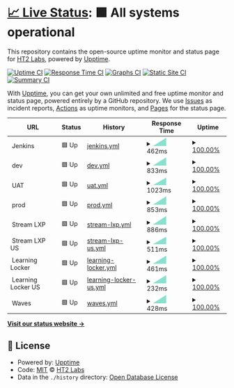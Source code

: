 # [📈 Live Status](https://HT2-Labs.github.io/upptime-status): <!--live status--> **🟩 All systems operational**

This repository contains the open-source uptime monitor and status page for [HT2 Labs](https://ht2labs.com), powered by [Upptime](https://github.com/upptime/upptime).

[![Uptime CI](https://github.com/HT2-Labs/upptime-status/workflows/Uptime%20CI/badge.svg)](https://github.com/HT2-Labs/upptime-status/actions?query=workflow%3A%22Uptime+CI%22)
[![Response Time CI](https://github.com/HT2-Labs/upptime-status/workflows/Response%20Time%20CI/badge.svg)](https://github.com/HT2-Labs/upptime-status/actions?query=workflow%3A%22Response+Time+CI%22)
[![Graphs CI](https://github.com/HT2-Labs/upptime-status/workflows/Graphs%20CI/badge.svg)](https://github.com/HT2-Labs/upptime-status/actions?query=workflow%3A%22Graphs+CI%22)
[![Static Site CI](https://github.com/HT2-Labs/upptime-status/workflows/Static%20Site%20CI/badge.svg)](https://github.com/HT2-Labs/upptime-status/actions?query=workflow%3A%22Static+Site+CI%22)
[![Summary CI](https://github.com/HT2-Labs/upptime-status/workflows/Summary%20CI/badge.svg)](https://github.com/HT2-Labs/upptime-status/actions?query=workflow%3A%22Summary+CI%22)

With [Upptime](https://upptime.js.org), you can get your own unlimited and free uptime monitor and status page, powered entirely by a GitHub repository. We use [Issues](https://github.com/HT2-Labs/upptime-status/issues) as incident reports, [Actions](https://github.com/HT2-Labs/upptime-status/actions) as uptime monitors, and [Pages](https://HT2-Labs.github.io/upptime-status) for the status page.

<!--start: status pages-->
<!-- This summary is generated by Upptime (https://github.com/upptime/upptime) -->
<!-- Do not edit this manually, your changes will be overwritten -->
<!-- prettier-ignore -->
| URL | Status | History | Response Time | Uptime |
| --- | ------ | ------- | ------------- | ------ |
| <img alt="" src="https://favicons.githubusercontent.com/null" height="13"> Jenkins | 🟩 Up | [jenkins.yml](https://github.com/HT2-Labs/upptime-status/commits/HEAD/history/jenkins.yml) | <details><summary><img alt="Response time graph" src="./graphs/jenkins/response-time-week.png" height="20"> 462ms</summary><br><a href="https://HT2-Labs.github.io/upptime-status/history/jenkins"><img alt="Response time 462" src="https://img.shields.io/endpoint?url=https%3A%2F%2Fraw.githubusercontent.com%2FHT2-Labs%2Fupptime-status%2FHEAD%2Fapi%2Fjenkins%2Fresponse-time.json"></a><br><a href="https://HT2-Labs.github.io/upptime-status/history/jenkins"><img alt="24-hour response time 462" src="https://img.shields.io/endpoint?url=https%3A%2F%2Fraw.githubusercontent.com%2FHT2-Labs%2Fupptime-status%2FHEAD%2Fapi%2Fjenkins%2Fresponse-time-day.json"></a><br><a href="https://HT2-Labs.github.io/upptime-status/history/jenkins"><img alt="7-day response time 462" src="https://img.shields.io/endpoint?url=https%3A%2F%2Fraw.githubusercontent.com%2FHT2-Labs%2Fupptime-status%2FHEAD%2Fapi%2Fjenkins%2Fresponse-time-week.json"></a><br><a href="https://HT2-Labs.github.io/upptime-status/history/jenkins"><img alt="30-day response time 462" src="https://img.shields.io/endpoint?url=https%3A%2F%2Fraw.githubusercontent.com%2FHT2-Labs%2Fupptime-status%2FHEAD%2Fapi%2Fjenkins%2Fresponse-time-month.json"></a><br><a href="https://HT2-Labs.github.io/upptime-status/history/jenkins"><img alt="1-year response time 462" src="https://img.shields.io/endpoint?url=https%3A%2F%2Fraw.githubusercontent.com%2FHT2-Labs%2Fupptime-status%2FHEAD%2Fapi%2Fjenkins%2Fresponse-time-year.json"></a></details> | <details><summary><a href="https://HT2-Labs.github.io/upptime-status/history/jenkins">100.00%</a></summary><a href="https://HT2-Labs.github.io/upptime-status/history/jenkins"><img alt="All-time uptime 100.00%" src="https://img.shields.io/endpoint?url=https%3A%2F%2Fraw.githubusercontent.com%2FHT2-Labs%2Fupptime-status%2FHEAD%2Fapi%2Fjenkins%2Fuptime.json"></a><br><a href="https://HT2-Labs.github.io/upptime-status/history/jenkins"><img alt="24-hour uptime 100.00%" src="https://img.shields.io/endpoint?url=https%3A%2F%2Fraw.githubusercontent.com%2FHT2-Labs%2Fupptime-status%2FHEAD%2Fapi%2Fjenkins%2Fuptime-day.json"></a><br><a href="https://HT2-Labs.github.io/upptime-status/history/jenkins"><img alt="7-day uptime 100.00%" src="https://img.shields.io/endpoint?url=https%3A%2F%2Fraw.githubusercontent.com%2FHT2-Labs%2Fupptime-status%2FHEAD%2Fapi%2Fjenkins%2Fuptime-week.json"></a><br><a href="https://HT2-Labs.github.io/upptime-status/history/jenkins"><img alt="30-day uptime 100.00%" src="https://img.shields.io/endpoint?url=https%3A%2F%2Fraw.githubusercontent.com%2FHT2-Labs%2Fupptime-status%2FHEAD%2Fapi%2Fjenkins%2Fuptime-month.json"></a><br><a href="https://HT2-Labs.github.io/upptime-status/history/jenkins"><img alt="1-year uptime 100.00%" src="https://img.shields.io/endpoint?url=https%3A%2F%2Fraw.githubusercontent.com%2FHT2-Labs%2Fupptime-status%2FHEAD%2Fapi%2Fjenkins%2Fuptime-year.json"></a></details>
| <img alt="" src="https://favicons.githubusercontent.com/null" height="13"> dev | 🟩 Up | [dev.yml](https://github.com/HT2-Labs/upptime-status/commits/HEAD/history/dev.yml) | <details><summary><img alt="Response time graph" src="./graphs/dev/response-time-week.png" height="20"> 833ms</summary><br><a href="https://HT2-Labs.github.io/upptime-status/history/dev"><img alt="Response time 833" src="https://img.shields.io/endpoint?url=https%3A%2F%2Fraw.githubusercontent.com%2FHT2-Labs%2Fupptime-status%2FHEAD%2Fapi%2Fdev%2Fresponse-time.json"></a><br><a href="https://HT2-Labs.github.io/upptime-status/history/dev"><img alt="24-hour response time 833" src="https://img.shields.io/endpoint?url=https%3A%2F%2Fraw.githubusercontent.com%2FHT2-Labs%2Fupptime-status%2FHEAD%2Fapi%2Fdev%2Fresponse-time-day.json"></a><br><a href="https://HT2-Labs.github.io/upptime-status/history/dev"><img alt="7-day response time 833" src="https://img.shields.io/endpoint?url=https%3A%2F%2Fraw.githubusercontent.com%2FHT2-Labs%2Fupptime-status%2FHEAD%2Fapi%2Fdev%2Fresponse-time-week.json"></a><br><a href="https://HT2-Labs.github.io/upptime-status/history/dev"><img alt="30-day response time 833" src="https://img.shields.io/endpoint?url=https%3A%2F%2Fraw.githubusercontent.com%2FHT2-Labs%2Fupptime-status%2FHEAD%2Fapi%2Fdev%2Fresponse-time-month.json"></a><br><a href="https://HT2-Labs.github.io/upptime-status/history/dev"><img alt="1-year response time 833" src="https://img.shields.io/endpoint?url=https%3A%2F%2Fraw.githubusercontent.com%2FHT2-Labs%2Fupptime-status%2FHEAD%2Fapi%2Fdev%2Fresponse-time-year.json"></a></details> | <details><summary><a href="https://HT2-Labs.github.io/upptime-status/history/dev">100.00%</a></summary><a href="https://HT2-Labs.github.io/upptime-status/history/dev"><img alt="All-time uptime 100.00%" src="https://img.shields.io/endpoint?url=https%3A%2F%2Fraw.githubusercontent.com%2FHT2-Labs%2Fupptime-status%2FHEAD%2Fapi%2Fdev%2Fuptime.json"></a><br><a href="https://HT2-Labs.github.io/upptime-status/history/dev"><img alt="24-hour uptime 100.00%" src="https://img.shields.io/endpoint?url=https%3A%2F%2Fraw.githubusercontent.com%2FHT2-Labs%2Fupptime-status%2FHEAD%2Fapi%2Fdev%2Fuptime-day.json"></a><br><a href="https://HT2-Labs.github.io/upptime-status/history/dev"><img alt="7-day uptime 100.00%" src="https://img.shields.io/endpoint?url=https%3A%2F%2Fraw.githubusercontent.com%2FHT2-Labs%2Fupptime-status%2FHEAD%2Fapi%2Fdev%2Fuptime-week.json"></a><br><a href="https://HT2-Labs.github.io/upptime-status/history/dev"><img alt="30-day uptime 100.00%" src="https://img.shields.io/endpoint?url=https%3A%2F%2Fraw.githubusercontent.com%2FHT2-Labs%2Fupptime-status%2FHEAD%2Fapi%2Fdev%2Fuptime-month.json"></a><br><a href="https://HT2-Labs.github.io/upptime-status/history/dev"><img alt="1-year uptime 100.00%" src="https://img.shields.io/endpoint?url=https%3A%2F%2Fraw.githubusercontent.com%2FHT2-Labs%2Fupptime-status%2FHEAD%2Fapi%2Fdev%2Fuptime-year.json"></a></details>
| <img alt="" src="https://favicons.githubusercontent.com/null" height="13"> UAT | 🟩 Up | [uat.yml](https://github.com/HT2-Labs/upptime-status/commits/HEAD/history/uat.yml) | <details><summary><img alt="Response time graph" src="./graphs/uat/response-time-week.png" height="20"> 1023ms</summary><br><a href="https://HT2-Labs.github.io/upptime-status/history/uat"><img alt="Response time 1023" src="https://img.shields.io/endpoint?url=https%3A%2F%2Fraw.githubusercontent.com%2FHT2-Labs%2Fupptime-status%2FHEAD%2Fapi%2Fuat%2Fresponse-time.json"></a><br><a href="https://HT2-Labs.github.io/upptime-status/history/uat"><img alt="24-hour response time 1023" src="https://img.shields.io/endpoint?url=https%3A%2F%2Fraw.githubusercontent.com%2FHT2-Labs%2Fupptime-status%2FHEAD%2Fapi%2Fuat%2Fresponse-time-day.json"></a><br><a href="https://HT2-Labs.github.io/upptime-status/history/uat"><img alt="7-day response time 1023" src="https://img.shields.io/endpoint?url=https%3A%2F%2Fraw.githubusercontent.com%2FHT2-Labs%2Fupptime-status%2FHEAD%2Fapi%2Fuat%2Fresponse-time-week.json"></a><br><a href="https://HT2-Labs.github.io/upptime-status/history/uat"><img alt="30-day response time 1023" src="https://img.shields.io/endpoint?url=https%3A%2F%2Fraw.githubusercontent.com%2FHT2-Labs%2Fupptime-status%2FHEAD%2Fapi%2Fuat%2Fresponse-time-month.json"></a><br><a href="https://HT2-Labs.github.io/upptime-status/history/uat"><img alt="1-year response time 1023" src="https://img.shields.io/endpoint?url=https%3A%2F%2Fraw.githubusercontent.com%2FHT2-Labs%2Fupptime-status%2FHEAD%2Fapi%2Fuat%2Fresponse-time-year.json"></a></details> | <details><summary><a href="https://HT2-Labs.github.io/upptime-status/history/uat">100.00%</a></summary><a href="https://HT2-Labs.github.io/upptime-status/history/uat"><img alt="All-time uptime 100.00%" src="https://img.shields.io/endpoint?url=https%3A%2F%2Fraw.githubusercontent.com%2FHT2-Labs%2Fupptime-status%2FHEAD%2Fapi%2Fuat%2Fuptime.json"></a><br><a href="https://HT2-Labs.github.io/upptime-status/history/uat"><img alt="24-hour uptime 100.00%" src="https://img.shields.io/endpoint?url=https%3A%2F%2Fraw.githubusercontent.com%2FHT2-Labs%2Fupptime-status%2FHEAD%2Fapi%2Fuat%2Fuptime-day.json"></a><br><a href="https://HT2-Labs.github.io/upptime-status/history/uat"><img alt="7-day uptime 100.00%" src="https://img.shields.io/endpoint?url=https%3A%2F%2Fraw.githubusercontent.com%2FHT2-Labs%2Fupptime-status%2FHEAD%2Fapi%2Fuat%2Fuptime-week.json"></a><br><a href="https://HT2-Labs.github.io/upptime-status/history/uat"><img alt="30-day uptime 100.00%" src="https://img.shields.io/endpoint?url=https%3A%2F%2Fraw.githubusercontent.com%2FHT2-Labs%2Fupptime-status%2FHEAD%2Fapi%2Fuat%2Fuptime-month.json"></a><br><a href="https://HT2-Labs.github.io/upptime-status/history/uat"><img alt="1-year uptime 100.00%" src="https://img.shields.io/endpoint?url=https%3A%2F%2Fraw.githubusercontent.com%2FHT2-Labs%2Fupptime-status%2FHEAD%2Fapi%2Fuat%2Fuptime-year.json"></a></details>
| <img alt="" src="https://favicons.githubusercontent.com/null" height="13"> prod | 🟩 Up | [prod.yml](https://github.com/HT2-Labs/upptime-status/commits/HEAD/history/prod.yml) | <details><summary><img alt="Response time graph" src="./graphs/prod/response-time-week.png" height="20"> 853ms</summary><br><a href="https://HT2-Labs.github.io/upptime-status/history/prod"><img alt="Response time 853" src="https://img.shields.io/endpoint?url=https%3A%2F%2Fraw.githubusercontent.com%2FHT2-Labs%2Fupptime-status%2FHEAD%2Fapi%2Fprod%2Fresponse-time.json"></a><br><a href="https://HT2-Labs.github.io/upptime-status/history/prod"><img alt="24-hour response time 853" src="https://img.shields.io/endpoint?url=https%3A%2F%2Fraw.githubusercontent.com%2FHT2-Labs%2Fupptime-status%2FHEAD%2Fapi%2Fprod%2Fresponse-time-day.json"></a><br><a href="https://HT2-Labs.github.io/upptime-status/history/prod"><img alt="7-day response time 853" src="https://img.shields.io/endpoint?url=https%3A%2F%2Fraw.githubusercontent.com%2FHT2-Labs%2Fupptime-status%2FHEAD%2Fapi%2Fprod%2Fresponse-time-week.json"></a><br><a href="https://HT2-Labs.github.io/upptime-status/history/prod"><img alt="30-day response time 853" src="https://img.shields.io/endpoint?url=https%3A%2F%2Fraw.githubusercontent.com%2FHT2-Labs%2Fupptime-status%2FHEAD%2Fapi%2Fprod%2Fresponse-time-month.json"></a><br><a href="https://HT2-Labs.github.io/upptime-status/history/prod"><img alt="1-year response time 853" src="https://img.shields.io/endpoint?url=https%3A%2F%2Fraw.githubusercontent.com%2FHT2-Labs%2Fupptime-status%2FHEAD%2Fapi%2Fprod%2Fresponse-time-year.json"></a></details> | <details><summary><a href="https://HT2-Labs.github.io/upptime-status/history/prod">100.00%</a></summary><a href="https://HT2-Labs.github.io/upptime-status/history/prod"><img alt="All-time uptime 100.00%" src="https://img.shields.io/endpoint?url=https%3A%2F%2Fraw.githubusercontent.com%2FHT2-Labs%2Fupptime-status%2FHEAD%2Fapi%2Fprod%2Fuptime.json"></a><br><a href="https://HT2-Labs.github.io/upptime-status/history/prod"><img alt="24-hour uptime 100.00%" src="https://img.shields.io/endpoint?url=https%3A%2F%2Fraw.githubusercontent.com%2FHT2-Labs%2Fupptime-status%2FHEAD%2Fapi%2Fprod%2Fuptime-day.json"></a><br><a href="https://HT2-Labs.github.io/upptime-status/history/prod"><img alt="7-day uptime 100.00%" src="https://img.shields.io/endpoint?url=https%3A%2F%2Fraw.githubusercontent.com%2FHT2-Labs%2Fupptime-status%2FHEAD%2Fapi%2Fprod%2Fuptime-week.json"></a><br><a href="https://HT2-Labs.github.io/upptime-status/history/prod"><img alt="30-day uptime 100.00%" src="https://img.shields.io/endpoint?url=https%3A%2F%2Fraw.githubusercontent.com%2FHT2-Labs%2Fupptime-status%2FHEAD%2Fapi%2Fprod%2Fuptime-month.json"></a><br><a href="https://HT2-Labs.github.io/upptime-status/history/prod"><img alt="1-year uptime 100.00%" src="https://img.shields.io/endpoint?url=https%3A%2F%2Fraw.githubusercontent.com%2FHT2-Labs%2Fupptime-status%2FHEAD%2Fapi%2Fprod%2Fuptime-year.json"></a></details>
| <img alt="" src="https://favicons.githubusercontent.com/null" height="13"> Stream LXP | 🟩 Up | [stream-lxp.yml](https://github.com/HT2-Labs/upptime-status/commits/HEAD/history/stream-lxp.yml) | <details><summary><img alt="Response time graph" src="./graphs/stream-lxp/response-time-week.png" height="20"> 886ms</summary><br><a href="https://HT2-Labs.github.io/upptime-status/history/stream-lxp"><img alt="Response time 886" src="https://img.shields.io/endpoint?url=https%3A%2F%2Fraw.githubusercontent.com%2FHT2-Labs%2Fupptime-status%2FHEAD%2Fapi%2Fstream-lxp%2Fresponse-time.json"></a><br><a href="https://HT2-Labs.github.io/upptime-status/history/stream-lxp"><img alt="24-hour response time 886" src="https://img.shields.io/endpoint?url=https%3A%2F%2Fraw.githubusercontent.com%2FHT2-Labs%2Fupptime-status%2FHEAD%2Fapi%2Fstream-lxp%2Fresponse-time-day.json"></a><br><a href="https://HT2-Labs.github.io/upptime-status/history/stream-lxp"><img alt="7-day response time 886" src="https://img.shields.io/endpoint?url=https%3A%2F%2Fraw.githubusercontent.com%2FHT2-Labs%2Fupptime-status%2FHEAD%2Fapi%2Fstream-lxp%2Fresponse-time-week.json"></a><br><a href="https://HT2-Labs.github.io/upptime-status/history/stream-lxp"><img alt="30-day response time 886" src="https://img.shields.io/endpoint?url=https%3A%2F%2Fraw.githubusercontent.com%2FHT2-Labs%2Fupptime-status%2FHEAD%2Fapi%2Fstream-lxp%2Fresponse-time-month.json"></a><br><a href="https://HT2-Labs.github.io/upptime-status/history/stream-lxp"><img alt="1-year response time 886" src="https://img.shields.io/endpoint?url=https%3A%2F%2Fraw.githubusercontent.com%2FHT2-Labs%2Fupptime-status%2FHEAD%2Fapi%2Fstream-lxp%2Fresponse-time-year.json"></a></details> | <details><summary><a href="https://HT2-Labs.github.io/upptime-status/history/stream-lxp">100.00%</a></summary><a href="https://HT2-Labs.github.io/upptime-status/history/stream-lxp"><img alt="All-time uptime 100.00%" src="https://img.shields.io/endpoint?url=https%3A%2F%2Fraw.githubusercontent.com%2FHT2-Labs%2Fupptime-status%2FHEAD%2Fapi%2Fstream-lxp%2Fuptime.json"></a><br><a href="https://HT2-Labs.github.io/upptime-status/history/stream-lxp"><img alt="24-hour uptime 100.00%" src="https://img.shields.io/endpoint?url=https%3A%2F%2Fraw.githubusercontent.com%2FHT2-Labs%2Fupptime-status%2FHEAD%2Fapi%2Fstream-lxp%2Fuptime-day.json"></a><br><a href="https://HT2-Labs.github.io/upptime-status/history/stream-lxp"><img alt="7-day uptime 100.00%" src="https://img.shields.io/endpoint?url=https%3A%2F%2Fraw.githubusercontent.com%2FHT2-Labs%2Fupptime-status%2FHEAD%2Fapi%2Fstream-lxp%2Fuptime-week.json"></a><br><a href="https://HT2-Labs.github.io/upptime-status/history/stream-lxp"><img alt="30-day uptime 100.00%" src="https://img.shields.io/endpoint?url=https%3A%2F%2Fraw.githubusercontent.com%2FHT2-Labs%2Fupptime-status%2FHEAD%2Fapi%2Fstream-lxp%2Fuptime-month.json"></a><br><a href="https://HT2-Labs.github.io/upptime-status/history/stream-lxp"><img alt="1-year uptime 100.00%" src="https://img.shields.io/endpoint?url=https%3A%2F%2Fraw.githubusercontent.com%2FHT2-Labs%2Fupptime-status%2FHEAD%2Fapi%2Fstream-lxp%2Fuptime-year.json"></a></details>
| <img alt="" src="https://favicons.githubusercontent.com/null" height="13"> Stream LXP US | 🟩 Up | [stream-lxp-us.yml](https://github.com/HT2-Labs/upptime-status/commits/HEAD/history/stream-lxp-us.yml) | <details><summary><img alt="Response time graph" src="./graphs/stream-lxp-us/response-time-week.png" height="20"> 511ms</summary><br><a href="https://HT2-Labs.github.io/upptime-status/history/stream-lxp-us"><img alt="Response time 511" src="https://img.shields.io/endpoint?url=https%3A%2F%2Fraw.githubusercontent.com%2FHT2-Labs%2Fupptime-status%2FHEAD%2Fapi%2Fstream-lxp-us%2Fresponse-time.json"></a><br><a href="https://HT2-Labs.github.io/upptime-status/history/stream-lxp-us"><img alt="24-hour response time 511" src="https://img.shields.io/endpoint?url=https%3A%2F%2Fraw.githubusercontent.com%2FHT2-Labs%2Fupptime-status%2FHEAD%2Fapi%2Fstream-lxp-us%2Fresponse-time-day.json"></a><br><a href="https://HT2-Labs.github.io/upptime-status/history/stream-lxp-us"><img alt="7-day response time 511" src="https://img.shields.io/endpoint?url=https%3A%2F%2Fraw.githubusercontent.com%2FHT2-Labs%2Fupptime-status%2FHEAD%2Fapi%2Fstream-lxp-us%2Fresponse-time-week.json"></a><br><a href="https://HT2-Labs.github.io/upptime-status/history/stream-lxp-us"><img alt="30-day response time 511" src="https://img.shields.io/endpoint?url=https%3A%2F%2Fraw.githubusercontent.com%2FHT2-Labs%2Fupptime-status%2FHEAD%2Fapi%2Fstream-lxp-us%2Fresponse-time-month.json"></a><br><a href="https://HT2-Labs.github.io/upptime-status/history/stream-lxp-us"><img alt="1-year response time 511" src="https://img.shields.io/endpoint?url=https%3A%2F%2Fraw.githubusercontent.com%2FHT2-Labs%2Fupptime-status%2FHEAD%2Fapi%2Fstream-lxp-us%2Fresponse-time-year.json"></a></details> | <details><summary><a href="https://HT2-Labs.github.io/upptime-status/history/stream-lxp-us">100.00%</a></summary><a href="https://HT2-Labs.github.io/upptime-status/history/stream-lxp-us"><img alt="All-time uptime 100.00%" src="https://img.shields.io/endpoint?url=https%3A%2F%2Fraw.githubusercontent.com%2FHT2-Labs%2Fupptime-status%2FHEAD%2Fapi%2Fstream-lxp-us%2Fuptime.json"></a><br><a href="https://HT2-Labs.github.io/upptime-status/history/stream-lxp-us"><img alt="24-hour uptime 100.00%" src="https://img.shields.io/endpoint?url=https%3A%2F%2Fraw.githubusercontent.com%2FHT2-Labs%2Fupptime-status%2FHEAD%2Fapi%2Fstream-lxp-us%2Fuptime-day.json"></a><br><a href="https://HT2-Labs.github.io/upptime-status/history/stream-lxp-us"><img alt="7-day uptime 100.00%" src="https://img.shields.io/endpoint?url=https%3A%2F%2Fraw.githubusercontent.com%2FHT2-Labs%2Fupptime-status%2FHEAD%2Fapi%2Fstream-lxp-us%2Fuptime-week.json"></a><br><a href="https://HT2-Labs.github.io/upptime-status/history/stream-lxp-us"><img alt="30-day uptime 100.00%" src="https://img.shields.io/endpoint?url=https%3A%2F%2Fraw.githubusercontent.com%2FHT2-Labs%2Fupptime-status%2FHEAD%2Fapi%2Fstream-lxp-us%2Fuptime-month.json"></a><br><a href="https://HT2-Labs.github.io/upptime-status/history/stream-lxp-us"><img alt="1-year uptime 100.00%" src="https://img.shields.io/endpoint?url=https%3A%2F%2Fraw.githubusercontent.com%2FHT2-Labs%2Fupptime-status%2FHEAD%2Fapi%2Fstream-lxp-us%2Fuptime-year.json"></a></details>
| <img alt="" src="https://favicons.githubusercontent.com/null" height="13"> Learning Locker | 🟩 Up | [learning-locker.yml](https://github.com/HT2-Labs/upptime-status/commits/HEAD/history/learning-locker.yml) | <details><summary><img alt="Response time graph" src="./graphs/learning-locker/response-time-week.png" height="20"> 461ms</summary><br><a href="https://HT2-Labs.github.io/upptime-status/history/learning-locker"><img alt="Response time 461" src="https://img.shields.io/endpoint?url=https%3A%2F%2Fraw.githubusercontent.com%2FHT2-Labs%2Fupptime-status%2FHEAD%2Fapi%2Flearning-locker%2Fresponse-time.json"></a><br><a href="https://HT2-Labs.github.io/upptime-status/history/learning-locker"><img alt="24-hour response time 461" src="https://img.shields.io/endpoint?url=https%3A%2F%2Fraw.githubusercontent.com%2FHT2-Labs%2Fupptime-status%2FHEAD%2Fapi%2Flearning-locker%2Fresponse-time-day.json"></a><br><a href="https://HT2-Labs.github.io/upptime-status/history/learning-locker"><img alt="7-day response time 461" src="https://img.shields.io/endpoint?url=https%3A%2F%2Fraw.githubusercontent.com%2FHT2-Labs%2Fupptime-status%2FHEAD%2Fapi%2Flearning-locker%2Fresponse-time-week.json"></a><br><a href="https://HT2-Labs.github.io/upptime-status/history/learning-locker"><img alt="30-day response time 461" src="https://img.shields.io/endpoint?url=https%3A%2F%2Fraw.githubusercontent.com%2FHT2-Labs%2Fupptime-status%2FHEAD%2Fapi%2Flearning-locker%2Fresponse-time-month.json"></a><br><a href="https://HT2-Labs.github.io/upptime-status/history/learning-locker"><img alt="1-year response time 461" src="https://img.shields.io/endpoint?url=https%3A%2F%2Fraw.githubusercontent.com%2FHT2-Labs%2Fupptime-status%2FHEAD%2Fapi%2Flearning-locker%2Fresponse-time-year.json"></a></details> | <details><summary><a href="https://HT2-Labs.github.io/upptime-status/history/learning-locker">100.00%</a></summary><a href="https://HT2-Labs.github.io/upptime-status/history/learning-locker"><img alt="All-time uptime 100.00%" src="https://img.shields.io/endpoint?url=https%3A%2F%2Fraw.githubusercontent.com%2FHT2-Labs%2Fupptime-status%2FHEAD%2Fapi%2Flearning-locker%2Fuptime.json"></a><br><a href="https://HT2-Labs.github.io/upptime-status/history/learning-locker"><img alt="24-hour uptime 100.00%" src="https://img.shields.io/endpoint?url=https%3A%2F%2Fraw.githubusercontent.com%2FHT2-Labs%2Fupptime-status%2FHEAD%2Fapi%2Flearning-locker%2Fuptime-day.json"></a><br><a href="https://HT2-Labs.github.io/upptime-status/history/learning-locker"><img alt="7-day uptime 100.00%" src="https://img.shields.io/endpoint?url=https%3A%2F%2Fraw.githubusercontent.com%2FHT2-Labs%2Fupptime-status%2FHEAD%2Fapi%2Flearning-locker%2Fuptime-week.json"></a><br><a href="https://HT2-Labs.github.io/upptime-status/history/learning-locker"><img alt="30-day uptime 100.00%" src="https://img.shields.io/endpoint?url=https%3A%2F%2Fraw.githubusercontent.com%2FHT2-Labs%2Fupptime-status%2FHEAD%2Fapi%2Flearning-locker%2Fuptime-month.json"></a><br><a href="https://HT2-Labs.github.io/upptime-status/history/learning-locker"><img alt="1-year uptime 100.00%" src="https://img.shields.io/endpoint?url=https%3A%2F%2Fraw.githubusercontent.com%2FHT2-Labs%2Fupptime-status%2FHEAD%2Fapi%2Flearning-locker%2Fuptime-year.json"></a></details>
| <img alt="" src="https://favicons.githubusercontent.com/null" height="13"> Learning Locker US | 🟩 Up | [learning-locker-us.yml](https://github.com/HT2-Labs/upptime-status/commits/HEAD/history/learning-locker-us.yml) | <details><summary><img alt="Response time graph" src="./graphs/learning-locker-us/response-time-week.png" height="20"> 232ms</summary><br><a href="https://HT2-Labs.github.io/upptime-status/history/learning-locker-us"><img alt="Response time 232" src="https://img.shields.io/endpoint?url=https%3A%2F%2Fraw.githubusercontent.com%2FHT2-Labs%2Fupptime-status%2FHEAD%2Fapi%2Flearning-locker-us%2Fresponse-time.json"></a><br><a href="https://HT2-Labs.github.io/upptime-status/history/learning-locker-us"><img alt="24-hour response time 232" src="https://img.shields.io/endpoint?url=https%3A%2F%2Fraw.githubusercontent.com%2FHT2-Labs%2Fupptime-status%2FHEAD%2Fapi%2Flearning-locker-us%2Fresponse-time-day.json"></a><br><a href="https://HT2-Labs.github.io/upptime-status/history/learning-locker-us"><img alt="7-day response time 232" src="https://img.shields.io/endpoint?url=https%3A%2F%2Fraw.githubusercontent.com%2FHT2-Labs%2Fupptime-status%2FHEAD%2Fapi%2Flearning-locker-us%2Fresponse-time-week.json"></a><br><a href="https://HT2-Labs.github.io/upptime-status/history/learning-locker-us"><img alt="30-day response time 232" src="https://img.shields.io/endpoint?url=https%3A%2F%2Fraw.githubusercontent.com%2FHT2-Labs%2Fupptime-status%2FHEAD%2Fapi%2Flearning-locker-us%2Fresponse-time-month.json"></a><br><a href="https://HT2-Labs.github.io/upptime-status/history/learning-locker-us"><img alt="1-year response time 232" src="https://img.shields.io/endpoint?url=https%3A%2F%2Fraw.githubusercontent.com%2FHT2-Labs%2Fupptime-status%2FHEAD%2Fapi%2Flearning-locker-us%2Fresponse-time-year.json"></a></details> | <details><summary><a href="https://HT2-Labs.github.io/upptime-status/history/learning-locker-us">100.00%</a></summary><a href="https://HT2-Labs.github.io/upptime-status/history/learning-locker-us"><img alt="All-time uptime 100.00%" src="https://img.shields.io/endpoint?url=https%3A%2F%2Fraw.githubusercontent.com%2FHT2-Labs%2Fupptime-status%2FHEAD%2Fapi%2Flearning-locker-us%2Fuptime.json"></a><br><a href="https://HT2-Labs.github.io/upptime-status/history/learning-locker-us"><img alt="24-hour uptime 100.00%" src="https://img.shields.io/endpoint?url=https%3A%2F%2Fraw.githubusercontent.com%2FHT2-Labs%2Fupptime-status%2FHEAD%2Fapi%2Flearning-locker-us%2Fuptime-day.json"></a><br><a href="https://HT2-Labs.github.io/upptime-status/history/learning-locker-us"><img alt="7-day uptime 100.00%" src="https://img.shields.io/endpoint?url=https%3A%2F%2Fraw.githubusercontent.com%2FHT2-Labs%2Fupptime-status%2FHEAD%2Fapi%2Flearning-locker-us%2Fuptime-week.json"></a><br><a href="https://HT2-Labs.github.io/upptime-status/history/learning-locker-us"><img alt="30-day uptime 100.00%" src="https://img.shields.io/endpoint?url=https%3A%2F%2Fraw.githubusercontent.com%2FHT2-Labs%2Fupptime-status%2FHEAD%2Fapi%2Flearning-locker-us%2Fuptime-month.json"></a><br><a href="https://HT2-Labs.github.io/upptime-status/history/learning-locker-us"><img alt="1-year uptime 100.00%" src="https://img.shields.io/endpoint?url=https%3A%2F%2Fraw.githubusercontent.com%2FHT2-Labs%2Fupptime-status%2FHEAD%2Fapi%2Flearning-locker-us%2Fuptime-year.json"></a></details>
| <img alt="" src="https://favicons.githubusercontent.com/null" height="13"> Waves | 🟩 Up | [waves.yml](https://github.com/HT2-Labs/upptime-status/commits/HEAD/history/waves.yml) | <details><summary><img alt="Response time graph" src="./graphs/waves/response-time-week.png" height="20"> 428ms</summary><br><a href="https://HT2-Labs.github.io/upptime-status/history/waves"><img alt="Response time 428" src="https://img.shields.io/endpoint?url=https%3A%2F%2Fraw.githubusercontent.com%2FHT2-Labs%2Fupptime-status%2FHEAD%2Fapi%2Fwaves%2Fresponse-time.json"></a><br><a href="https://HT2-Labs.github.io/upptime-status/history/waves"><img alt="24-hour response time 428" src="https://img.shields.io/endpoint?url=https%3A%2F%2Fraw.githubusercontent.com%2FHT2-Labs%2Fupptime-status%2FHEAD%2Fapi%2Fwaves%2Fresponse-time-day.json"></a><br><a href="https://HT2-Labs.github.io/upptime-status/history/waves"><img alt="7-day response time 428" src="https://img.shields.io/endpoint?url=https%3A%2F%2Fraw.githubusercontent.com%2FHT2-Labs%2Fupptime-status%2FHEAD%2Fapi%2Fwaves%2Fresponse-time-week.json"></a><br><a href="https://HT2-Labs.github.io/upptime-status/history/waves"><img alt="30-day response time 428" src="https://img.shields.io/endpoint?url=https%3A%2F%2Fraw.githubusercontent.com%2FHT2-Labs%2Fupptime-status%2FHEAD%2Fapi%2Fwaves%2Fresponse-time-month.json"></a><br><a href="https://HT2-Labs.github.io/upptime-status/history/waves"><img alt="1-year response time 428" src="https://img.shields.io/endpoint?url=https%3A%2F%2Fraw.githubusercontent.com%2FHT2-Labs%2Fupptime-status%2FHEAD%2Fapi%2Fwaves%2Fresponse-time-year.json"></a></details> | <details><summary><a href="https://HT2-Labs.github.io/upptime-status/history/waves">100.00%</a></summary><a href="https://HT2-Labs.github.io/upptime-status/history/waves"><img alt="All-time uptime 100.00%" src="https://img.shields.io/endpoint?url=https%3A%2F%2Fraw.githubusercontent.com%2FHT2-Labs%2Fupptime-status%2FHEAD%2Fapi%2Fwaves%2Fuptime.json"></a><br><a href="https://HT2-Labs.github.io/upptime-status/history/waves"><img alt="24-hour uptime 100.00%" src="https://img.shields.io/endpoint?url=https%3A%2F%2Fraw.githubusercontent.com%2FHT2-Labs%2Fupptime-status%2FHEAD%2Fapi%2Fwaves%2Fuptime-day.json"></a><br><a href="https://HT2-Labs.github.io/upptime-status/history/waves"><img alt="7-day uptime 100.00%" src="https://img.shields.io/endpoint?url=https%3A%2F%2Fraw.githubusercontent.com%2FHT2-Labs%2Fupptime-status%2FHEAD%2Fapi%2Fwaves%2Fuptime-week.json"></a><br><a href="https://HT2-Labs.github.io/upptime-status/history/waves"><img alt="30-day uptime 100.00%" src="https://img.shields.io/endpoint?url=https%3A%2F%2Fraw.githubusercontent.com%2FHT2-Labs%2Fupptime-status%2FHEAD%2Fapi%2Fwaves%2Fuptime-month.json"></a><br><a href="https://HT2-Labs.github.io/upptime-status/history/waves"><img alt="1-year uptime 100.00%" src="https://img.shields.io/endpoint?url=https%3A%2F%2Fraw.githubusercontent.com%2FHT2-Labs%2Fupptime-status%2FHEAD%2Fapi%2Fwaves%2Fuptime-year.json"></a></details>

<!--end: status pages-->

[**Visit our status website →**](https://HT2-Labs.github.io/upptime-status)

## 📄 License

- Powered by: [Upptime](https://github.com/upptime/upptime)
- Code: [MIT](./LICENSE) © [HT2 Labs](https://ht2labs.com)
- Data in the `./history` directory: [Open Database License](https://opendatacommons.org/licenses/odbl/1-0/)
